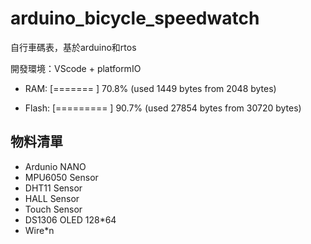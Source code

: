 # arduino_bicycle_speedwatch

自行車碼表，基於arduino和rtos

開發環境：VScode + platformIO


- RAM:   [=======   ]  70.8% (used 1449 bytes from 2048 bytes)

- Flash: [========= ]  90.7% (used 27854 bytes from 30720 bytes)


## 物料清單

- Ardunio NANO
- MPU6050 Sensor
- DHT11 Sensor
- HALL Sensor
- Touch Sensor
- DS1306 OLED 128*64
- Wire*n

